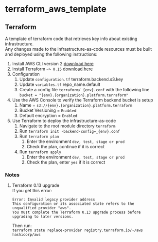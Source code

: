 # terraform_aws_template

## Terraform
A template of terraform code that retrieves key info about existing infrastructure.  
Any changes made to the infrastructure-as-code resources must be built and deployed using the following instructions:

1. Install AWS CLI version 2 [download here](https://docs.aws.amazon.com/cli/latest/userguide/install-cliv2.html)
1. Install Terraform `~> 0.15` [download here](https://releases.hashicorp.com/terraform/)
1. Configuration
   1. Update `configuration.tf` terraform.backend.s3.key
   1. Update `variables.tf` repo_name.default
   1. Create a config file `terraform/_{env}.conf` with the following line    
      `bucket = "{env}.{organization}.platform.terraform"`
1. Use the AWS Console to verify the Terraform backend bucket is setup
   1. Name = `s3://{env}.{organization}.platform.terraform`
   1. Bucket Versioning = `Enabled`
   1. Default encryption = `Enabled`
1. Use Terraform to deploy the infrastructure-as-code
   1. Navigate to the root module directory `terraform`
   1. Run `terraform init -backend-config=_{env}.conf`
   1. Run `terraform plan`
      1. Enter the environment `dev, test, stage or prod`
      1. Check the plan, continue if it is correct
   1. Run `terraform apply`
      1. Enter the environment `dev, test, stage or prod`
      1. Check the plan, enter `yes` if it is correct

### Notes
1. Terraform 0.13 upgrade  
   If you get this error:  
   ```
   Error: Invalid legacy provider address
   This configuration or its associated state refers to the unqualified provider "aws".
   You must complete the Terraform 0.13 upgrade process before upgrading to later versions.
   ```
   Then run:  
   `terraform state replace-provider registry.terraform.io/-/aws hashicorp/aws`
